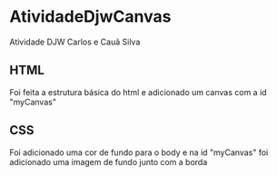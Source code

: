 # AtividadeDjwCanvas
Atividade DJW Carlos e Cauã Silva

## HTML
<p>Foi feita a estrutura básica do html e adicionado um canvas com a id "myCanvas"</p>

## CSS
<p>Foi adicionado uma cor de fundo para o body e na id "myCanvas" foi adicionado uma imagem de fundo junto com a borda</p>